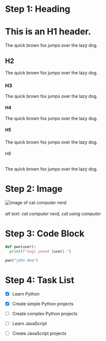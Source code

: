 # Step 1: Heading

# This is an H1 header.
The quick brown fox jumps over the lazy dog.

## H2
The quick brown fox jumps over the lazy dog.

### H3
The quick brown fox jumps over the lazy dog.

#### H4
The quick brown fox jumps over the lazy dog.

##### H5
The quick brown fox jumps over the lazy dog.

###### H6
The quick brown fox jumps over the lazy dog.

# Step 2: Image
![image of cat computer nerd](https://i.pinimg.com/736x/6d/fb/61/6dfb6117426030e444bceed41854ca46.jpg)
###### alt text: cat computer nerd, cat using computer

# Step 3: Code Block
``` python
def pwn(user):
  print(f"magi pwned {user}.")

pwn("john doe")
```

# Step 4: Task List
- [x]  Learn Python
- [x]  Create simple Python projects 
- [ ]  Create complex Python projects
- [ ]  Learn JavaScript
- [ ]  Create JavaScript projects

